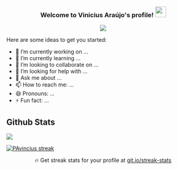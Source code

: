 <h3 align="center">
  Welcome to Vinicius Araújo's profile!
  <img src="https://media.giphy.com/media/hvRJCLFzcasrR4ia7z/giphy.gif" width="28">
</h3>
<p align="center">
  <a href="https://github.com/PAVincius/readme-typing-svg"><img src="https://readme-typing-svg.herokuapp.com/?lines=Front-end%20Web%20and%20App%20Developer;%20Self-taught%20Machine%20Learning%20Engineer....;%20Passionate%20about%20Natural%20Language%20Processing....;#alwayscoding....&center=true&vCenter=true&width=560&height=60"></a>
</p>
Here are some ideas to get you started:

- 🔭 I’m currently working on ...
- 🌱 I’m currently learning ...
- 👯 I’m looking to collaborate on ...
- 🤔 I’m looking for help with ...
- 💬 Ask me about ...
- 📫 How to reach me: ...
- 😄 Pronouns: ...
- ⚡ Fun fact: ...


## Github Stats  
<div ><img src="https://github-readme-stats.vercel.app/api?username=PAVincius&theme=react&show_icons=true&count_private=true&hide_border=true" align="center" />
<p>
  <a href="https://github.com/PAVincius/github-readme-streak-stats">
    <img title="🔥 Get streak stats for your profile at git.io/streak-stats" alt="PAvincius streak" src="https://github-readme-streak-stats.herokuapp.com/?user=PAVincius1&theme=react&hide_border=true"/>
  </a>
  <p align="center">🔥 Get streak stats for your profile at <a href="https://git.io/streak-stats">git.io/streak-stats</a></p>
</p>
</div
